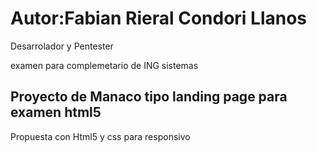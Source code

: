 # Autor:Fabian Rieral Condori Llanos

Desarrolador y Pentester

examen para complemetario de ING sistemas 

## Proyecto de Manaco tipo landing page para examen html5

Propuesta con Html5 y css para responsivo